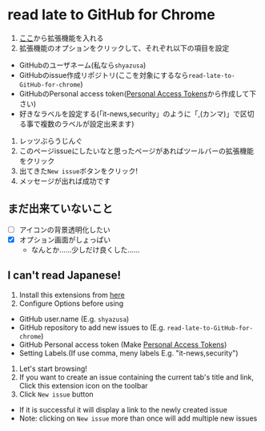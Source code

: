# read late to GitHub for Chrome

1. [ここ](https://chrome.google.com/webstore/detail/read-late-to-github/ikenklicgfopbopbndapggfmhkjmifoi)から拡張機能を入れる
1. 拡張機能のオプションをクリックして、それぞれ以下の項目を設定
  - GitHubのユーザネーム(私なら`shyazusa`)
  - GitHubのissue作成リポジトリ(ここを対象にするなら`read-late-to-GitHub-for-chrome`)
  - GitHubのPersonal access token([Personal Access Tokens](https://github.com/settings/tokens)から作成して下さい)
  - 好きなラベルを設定する(「it-news,security」のように「,(カンマ)」で区切る事で複数のラベルが設定出来ます)
1. レッツぶらうじんぐ
1. このページissueにしたいなと思ったページがあればツールバーの拡張機能をクリック
1. 出てきた`New issue`ボタンをクリック!
1. メッセージが出れば成功です

## まだ出来ていないこと

- [ ] アイコンの背景透明化したい
- [x] オプション画面がしょっぱい
  - なんとか……少しだけ良くした……

## I can't read Japanese!

1. Install this extensions from [here](https://chrome.google.com/webstore/detail/read-late-to-github/ikenklicgfopbopbndapggfmhkjmifoi)
1. Configure Options before using
  - GitHub user.name (E.g. `shyazusa`)
  - GitHub repository to add new issues to (E.g. `read-late-to-GitHub-for-chrome`)
  - GitHub Personal access token (Make [Personal Access Tokens](https://github.com/settings/tokens))
  - Setting Labels.(If use comma, meny labels E.g. "it-news,security")
1. Let's start browsing!
1. If you want to create an issue containing the current tab's title and link, Click this extension icon on the toolbar
1. Click `New issue` button
  - If it is successful it will display a link to the newly created issue
  - Note: clicking on `New issue` more than once will add multiple new issues
